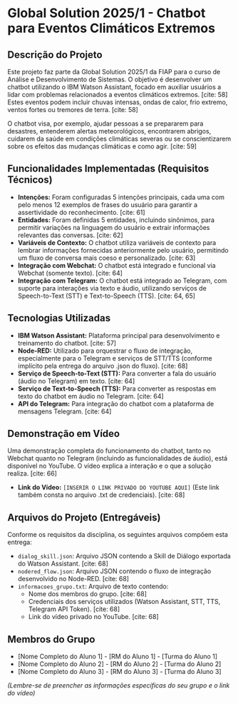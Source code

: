 # Global Solution 2025/1 - Chatbot para Eventos Climáticos Extremos

## Descrição do Projeto

Este projeto faz parte da Global Solution 2025/1 da FIAP para o curso de Análise e Desenvolvimento de Sistemas. O objetivo é desenvolver um chatbot utilizando o IBM Watson Assistant, focado em auxiliar usuários a lidar com problemas relacionados a eventos climáticos extremos. [cite: 58] Estes eventos podem incluir chuvas intensas, ondas de calor, frio extremo, ventos fortes ou tremores de terra. [cite: 58]

O chatbot visa, por exemplo, ajudar pessoas a se prepararem para desastres, entenderem alertas meteorológicos, encontrarem abrigos, cuidarem da saúde em condições climáticas severas ou se conscientizarem sobre os efeitos das mudanças climáticas e como agir. [cite: 59]

## Funcionalidades Implementadas (Requisitos Técnicos)

* **Intenções:** Foram configuradas 5 intenções principais, cada uma com pelo menos 12 exemplos de frases do usuário para garantir a assertividade do reconhecimento. [cite: 61]
* **Entidades:** Foram definidas 5 entidades, incluindo sinônimos, para permitir variações na linguagem do usuário e extrair informações relevantes das conversas. [cite: 62]
* **Variáveis de Contexto:** O chatbot utiliza variáveis de contexto para lembrar informações fornecidas anteriormente pelo usuário, permitindo um fluxo de conversa mais coeso e personalizado. [cite: 63]
* **Integração com Webchat:** O chatbot está integrado e funcional via Webchat (somente texto). [cite: 64]
* **Integração com Telegram:** O chatbot está integrado ao Telegram, com suporte para interações via texto e áudio, utilizando serviços de Speech-to-Text (STT) e Text-to-Speech (TTS). [cite: 64, 65]

## Tecnologias Utilizadas

* **IBM Watson Assistant:** Plataforma principal para desenvolvimento e treinamento do chatbot. [cite: 57]
* **Node-RED:** Utilizado para orquestrar o fluxo de integração, especialmente para o Telegram e serviços de STT/TTS (conforme implícito pela entrega do arquivo .json do fluxo). [cite: 68]
* **Serviço de Speech-to-Text (STT):** Para converter a fala do usuário (áudio no Telegram) em texto. [cite: 64]
* **Serviço de Text-to-Speech (TTS):** Para converter as respostas em texto do chatbot em áudio no Telegram. [cite: 64]
* **API do Telegram:** Para integração do chatbot com a plataforma de mensagens Telegram. [cite: 64]

## Demonstração em Vídeo

Uma demonstração completa do funcionamento do chatbot, tanto no Webchat quanto no Telegram (incluindo as funcionalidades de áudio), está disponível no YouTube. O vídeo explica a interação e o que a solução realiza. [cite: 66]
* **Link do Vídeo:** `[INSERIR O LINK PRIVADO DO YOUTUBE AQUI]` (Este link também consta no arquivo .txt de credenciais). [cite: 68]

## Arquivos do Projeto (Entregáveis)

Conforme os requisitos da disciplina, os seguintes arquivos compõem esta entrega:
* `dialog_skill.json`: Arquivo JSON contendo a Skill de Diálogo exportada do Watson Assistant. [cite: 68]
* `nodered_flow.json`: Arquivo JSON contendo o fluxo de integração desenvolvido no Node-RED. [cite: 68]
* `informacoes_grupo.txt`: Arquivo de texto contendo:
    * Nome dos membros do grupo. [cite: 68]
    * Credenciais dos serviços utilizados (Watson Assistant, STT, TTS, Telegram API Token). [cite: 68]
    * Link do vídeo privado no YouTube. [cite: 68]

## Membros do Grupo

* [Nome Completo do Aluno 1] - [RM do Aluno 1] - [Turma do Aluno 1]
* [Nome Completo do Aluno 2] - [RM do Aluno 2] - [Turma do Aluno 2]
* [Nome Completo do Aluno 3] - [RM do Aluno 3] - [Turma do Aluno 3]

*(Lembre-se de preencher as informações específicas do seu grupo e o link do vídeo)*
